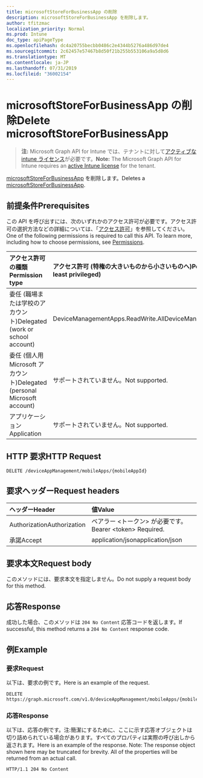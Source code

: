 ```yaml
---
title: microsoftStoreForBusinessApp の削除
description: microsoftStoreForBusinessApp を削除します。
author: tfitzmac
localization_priority: Normal
ms.prod: Intune
doc_type: apiPageType
ms.openlocfilehash: dc4a20755becbb0486c2e4344b5276a486d97de4
ms.sourcegitcommit: 2c62457e57467b8d50f21b255b553106a9a5d8d6
ms.translationtype: MT
ms.contentlocale: ja-JP
ms.lasthandoff: 07/31/2019
ms.locfileid: "36002154"
---
```

# <a name="delete-microsoftstoreforbusinessapp"></a><span data-ttu-id="985d9-103">microsoftStoreForBusinessApp の削除</span><span class="sxs-lookup"><span data-stu-id="985d9-103">Delete microsoftStoreForBusinessApp</span></span>

> <span data-ttu-id="985d9-104">**注:** Microsoft Graph API for Intune では、テナントに対して[アクティブな intune ライセンス](https://go.microsoft.com/fwlink/?linkid=839381)が必要です。</span><span class="sxs-lookup"><span data-stu-id="985d9-104">**Note:** The Microsoft Graph API for Intune requires an [active Intune license](https://go.microsoft.com/fwlink/?linkid=839381) for the tenant.</span></span>

<span data-ttu-id="985d9-105">[microsoftStoreForBusinessApp](../resources/intune-apps-microsoftstoreforbusinessapp.md) を削除します。</span><span class="sxs-lookup"><span data-stu-id="985d9-105">Deletes a [microsoftStoreForBusinessApp](../resources/intune-apps-microsoftstoreforbusinessapp.md).</span></span>

## <a name="prerequisites"></a><span data-ttu-id="985d9-106">前提条件</span><span class="sxs-lookup"><span data-stu-id="985d9-106">Prerequisites</span></span>
<span data-ttu-id="985d9-p101">この API を呼び出すには、次のいずれかのアクセス許可が必要です。アクセス許可の選択方法などの詳細については、「[アクセス許可](/graph/permissions-reference)」を参照してください。</span><span class="sxs-lookup"><span data-stu-id="985d9-p101">One of the following permissions is required to call this API. To learn more, including how to choose permissions, see [Permissions](/graph/permissions-reference).</span></span>

|<span data-ttu-id="985d9-109">アクセス許可の種類</span><span class="sxs-lookup"><span data-stu-id="985d9-109">Permission type</span></span>|<span data-ttu-id="985d9-110">アクセス許可 (特権の大きいものから小さいものへ)</span><span class="sxs-lookup"><span data-stu-id="985d9-110">Permissions (from most to least privileged)</span></span>|
|:---|:---|
|<span data-ttu-id="985d9-111">委任 (職場または学校のアカウント)</span><span class="sxs-lookup"><span data-stu-id="985d9-111">Delegated (work or school account)</span></span>|<span data-ttu-id="985d9-112">DeviceManagementApps.ReadWrite.All</span><span class="sxs-lookup"><span data-stu-id="985d9-112">DeviceManagementApps.ReadWrite.All</span></span>|
|<span data-ttu-id="985d9-113">委任 (個人用 Microsoft アカウント)</span><span class="sxs-lookup"><span data-stu-id="985d9-113">Delegated (personal Microsoft account)</span></span>|<span data-ttu-id="985d9-114">サポートされていません。</span><span class="sxs-lookup"><span data-stu-id="985d9-114">Not supported.</span></span>|
|<span data-ttu-id="985d9-115">アプリケーション</span><span class="sxs-lookup"><span data-stu-id="985d9-115">Application</span></span>|<span data-ttu-id="985d9-116">サポートされていません。</span><span class="sxs-lookup"><span data-stu-id="985d9-116">Not supported.</span></span>|

## <a name="http-request"></a><span data-ttu-id="985d9-117">HTTP 要求</span><span class="sxs-lookup"><span data-stu-id="985d9-117">HTTP Request</span></span>
<!-- {
  "blockType": "ignored"
}
-->
``` http
DELETE /deviceAppManagement/mobileApps/{mobileAppId}
```

## <a name="request-headers"></a><span data-ttu-id="985d9-118">要求ヘッダー</span><span class="sxs-lookup"><span data-stu-id="985d9-118">Request headers</span></span>
|<span data-ttu-id="985d9-119">ヘッダー</span><span class="sxs-lookup"><span data-stu-id="985d9-119">Header</span></span>|<span data-ttu-id="985d9-120">値</span><span class="sxs-lookup"><span data-stu-id="985d9-120">Value</span></span>|
|:---|:---|
|<span data-ttu-id="985d9-121">Authorization</span><span class="sxs-lookup"><span data-stu-id="985d9-121">Authorization</span></span>|<span data-ttu-id="985d9-122">ベアラー &lt;トークン&gt; が必要です。</span><span class="sxs-lookup"><span data-stu-id="985d9-122">Bearer &lt;token&gt; Required.</span></span>|
|<span data-ttu-id="985d9-123">承諾</span><span class="sxs-lookup"><span data-stu-id="985d9-123">Accept</span></span>|<span data-ttu-id="985d9-124">application/json</span><span class="sxs-lookup"><span data-stu-id="985d9-124">application/json</span></span>|

## <a name="request-body"></a><span data-ttu-id="985d9-125">要求本文</span><span class="sxs-lookup"><span data-stu-id="985d9-125">Request body</span></span>
<span data-ttu-id="985d9-126">このメソッドには、要求本文を指定しません。</span><span class="sxs-lookup"><span data-stu-id="985d9-126">Do not supply a request body for this method.</span></span>

## <a name="response"></a><span data-ttu-id="985d9-127">応答</span><span class="sxs-lookup"><span data-stu-id="985d9-127">Response</span></span>
<span data-ttu-id="985d9-128">成功した場合、このメソッドは `204 No Content` 応答コードを返します。</span><span class="sxs-lookup"><span data-stu-id="985d9-128">If successful, this method returns a `204 No Content` response code.</span></span>

## <a name="example"></a><span data-ttu-id="985d9-129">例</span><span class="sxs-lookup"><span data-stu-id="985d9-129">Example</span></span>

### <a name="request"></a><span data-ttu-id="985d9-130">要求</span><span class="sxs-lookup"><span data-stu-id="985d9-130">Request</span></span>
<span data-ttu-id="985d9-131">以下は、要求の例です。</span><span class="sxs-lookup"><span data-stu-id="985d9-131">Here is an example of the request.</span></span>
``` http
DELETE https://graph.microsoft.com/v1.0/deviceAppManagement/mobileApps/{mobileAppId}
```

### <a name="response"></a><span data-ttu-id="985d9-132">応答</span><span class="sxs-lookup"><span data-stu-id="985d9-132">Response</span></span>
<span data-ttu-id="985d9-p102">以下は、応答の例です。注:簡潔にするために、ここに示す応答オブジェクトは切り詰められている場合があります。すべてのプロパティは実際の呼び出しから返されます。</span><span class="sxs-lookup"><span data-stu-id="985d9-p102">Here is an example of the response. Note: The response object shown here may be truncated for brevity. All of the properties will be returned from an actual call.</span></span>
``` http
HTTP/1.1 204 No Content
```



